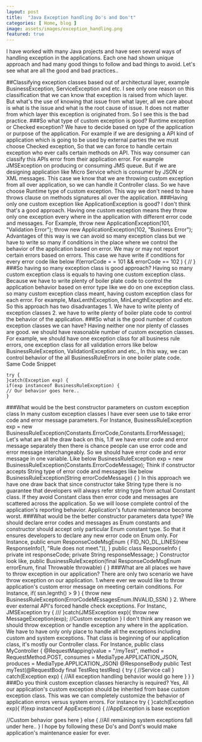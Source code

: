 ```yaml
---
layout: post
title:  "Java Exception handling Do's and Don't"
categories: [ Home, blog ]
image: assets/images/exception_handling.png
featured: true
---
```

I have worked with many Java projects and have seen several ways of handling exception in the applications. Each one had shown unique approach and had many good things to follow and bad things to avoid. Let's see what are all the good and bad practices..

##Classifying exception classes based out of architectural layer, example BusinessException, ServiceException and etc.
I see only one reason on this classification that we can know that exception is raised from which layer. But what's the use of knowing that issue from what layer, all we care about is what is the issue and what is the root cause of issue. It does not matter from which layer this exception is originated from. So I see this is the bad practice.
###So what type of custom exception is good? Runtime exception or Checked exception?
We have to decide based on type of the application or purpose of the application. For example if we are designing a API kind of application which is going to be used by external parties the we must choose Checked exception, So that we can force to handle certain exception who ever calls certain methods on API. This way consumer can classify this APIs error from their application error. For example JMSException on producing or consuming JMS queue.
But if we are designing application like Micro Service which is consumer by JSON or XML messages. This case we know that we are throwing custom exception from all over application, so we can handle it Controller class. So we have choose Runtime type of custom exception. This way we don't need to have throws clause on methods signatures all over the application.
###Having only one custom exception like ApplicationException is good?
I don't think that's a good approach. Having one custom exception means they throw only one exception every where in the application with different error code and messages.
For Example, throw new ApplicationException(101, "Validation Error"); throw new ApplicationException(102, "Business Error");
Advantages of this way is we can avoid so many exception class but we have to write so many if conditions in the place where we control the behavior of the application based on error. We may or may not report certain errors based on errors. This case we have write if conditions for every error code like below
if(errorCode = = 101 && errorCode == 102 ) { // }
###So having so many exception class is good approach?
Having so many custom exception class is equals to having one custom exception class. Because we have to write plenty of boiler plate code to control the application behavior based on error type like we do on one exception class.
so many custom exception class meant, having custom exception class for each error. For example, MaxLenthException, MinLengthException and etc.
So this approach has two disadvantages 1. We have to write plenty of exception classes 2. we have to write plenty of boiler plate code to control the behavior of the application.
###So what is the good number of custom exception classes we can have?
Having neither one nor plenty of classes are good. we should have reasonable number of custom exception classes. For example, we should have one exception class for all business rule errors, one exception class for all validation errors like below
BusinessRuleException, ValidationException and etc.,
In this way, we can control behavior of the all BusinessRuleErrors in one boiler plate code.
Same Code Snippet
````
try {
}catch(Exception exp) {
if(exp instanceof BusinessRuleException) {
// Our behavior goes here..
}
````
###What would be the best constructor parameters on custom exception class
In many custom exception classes I have ever seen use to take error code and error message parameters. For Instance,
BusinessRuleException exp = new BusinessRuleException(Constants.ErrorCode,Constants.ErrorMessage);
Let's what are all the draw back on this,
1.If we have error code and error message separately then there is chance people can use error code and error message interchangeably. So we should have error code and error message in one variable. Like below
BusinessRuleException exp = new BusinessRuleException(Constants.ErrorCodeMessage);
Think if constructor accepts String type of error code and messages like below
BusinessRuleException(String errorCodeMessage) {
}
In this approach we have one draw back that since constructor take String type there is no guarantee that developers will always refer string type from actual Constant class. If they avoid Constant class then error code and messages are scattered across the application. So we will loose complete control of the application's reporting behavior. Application's future maintenance become worst.
###What would be the better constructor parameters data type?
We should declare error codes and messages as Enum constants and constructor should accept only particular Enum constant type. So that it ensures developers to declare any new error code on Enum only. For Instance,
public enum ResponseCodeMsgEnum {
FID_NO_DL_LINES(new ResponseInfo(1, "Rule does not meet.")),
}
public class ResponseInfo {
private int responseCode;
private String responseMessage;
}
Constructor look like,
public BusinessRuleException(final ResponseCodeMsgEnum errorEnum, final Throwable throwable) {
}
###What are all places we have to throw exception in our application?
There are only two scenario we have throw exception on our application.
1.where ever we would like to throw application's custom error message on meeting certain conditions. For Instance,
if( ssn.legnth() > 9 ) {
throw new BusinessRuleException(ErrorCodeMEssagesEnum.INVALID_SSN)
}
2. Where ever external API's forced handle check exceptions. For Instanc, JMSException
try {
///
}catch(JMSException exp){
throw new MessageException(exp); //Custom exception
}
I don't think any reason we should throw exception or handle exception any where in the application.
We have to have only only place to handle all the exceptions including custom and system exceptions. That class is beginning of our application class, it's mostly our Controller class.
For Instance,
public class MyController {
@RequestMapping(value = "/myTest", method = RequestMethod.POST, consumes = MediaType.APPLICATION_JSON, produces = MediaType.APPLICATION_JSON)
@ResponseBody
public Test myTest(@RequestBody final TestReq testReq) {
try {
//Service call
}
catch(Exception exp) {
//All exception handling behavior would go here
}
}
}
###Do you think custom exception classes hierarchy is required?
Yes, All our application's custom exception should be inherited from base custom exception class. This was we can completely customize the behavior of application errors versus system errors. For instance
try {
}catch(Exception exp){
if(exp instanceof AppException) { //AppException is base exception

//Custom behavior goes here
} else { //All remaining system exceptions fall under here..
}
I hope by following these Do's and Dont's would make application's maintenance easier for ever.